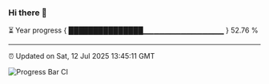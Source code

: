 ### Hi there 👋

⏳ Year progress { ███████████████▁▁▁▁▁▁▁▁▁▁▁▁▁▁▁ } 52.76 %

---

⏰ Updated on Sat, 12 Jul 2025 13:45:11 GMT

![Progress Bar CI](https://github.com/IshwaranRudhara/GIT-ACTION/workflows/Progress%20Bar%20CI/badge.svg)
